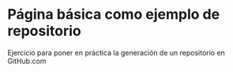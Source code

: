 # Página básica como ejemplo de repositorio

Ejercicio para poner en práctica la generación de un repositorio en GitHub.com